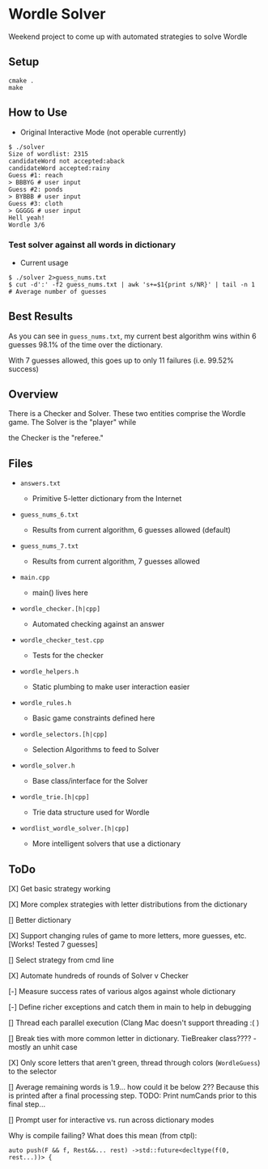 # Wordle Solver

Weekend project to come up with automated strategies to solve Wordle

## Setup
```
cmake .
make
```

## How to Use

- Original Interactive Mode (not operable currently)
```
$ ./solver
Size of wordlist: 2315
candidateWord not accepted:aback
candidateWord accepted:rainy
Guess #1: reach
> BBBYG # user input
Guess #2: ponds
> BYBBB # user input
Guess #3: cloth
> GGGGG # user input
Hell yeah!
Wordle 3/6
```

### Test solver against all words in dictionary

- Current usage
```
$ ./solver 2>guess_nums.txt
$ cut -d':' -f2 guess_nums.txt | awk 's+=$1{print s/NR}' | tail -n 1   # Average number of guesses
```

## Best Results

As you can see in `guess_nums.txt`, my current best algorithm wins within 6 guesses 98.1% of the time over the dictionary.

With 7 guesses allowed, this goes up to only 11 failures (i.e. 99.52% success)

## Overview

There is a Checker and Solver. These two entities comprise the Wordle game. The Solver is the "player" while

the Checker is the "referee."


## Files

- `answers.txt`

  - Primitive 5-letter dictionary from the Internet

- `guess_nums_6.txt`

  - Results from current algorithm, 6 guesses allowed (default)

- `guess_nums_7.txt`

  - Results from current algorithm, 7 guesses allowed

- `main.cpp`

  - main() lives here

- `wordle_checker.[h|cpp]`

  - Automated checking against an answer

- `wordle_checker_test.cpp`

  - Tests for the checker

- `wordle_helpers.h`

  - Static plumbing to make user interaction easier

- `wordle_rules.h`

  - Basic game constraints defined here

- `wordle_selectors.[h|cpp]`

  - Selection Algorithms to feed to Solver

- `wordle_solver.h`

  - Base class/interface for the Solver

- `wordle_trie.[h|cpp]`

  - Trie data structure used for Wordle

- `wordlist_wordle_solver.[h|cpp]`

  - More intelligent solvers that use a dictionary


## ToDo

[X] Get basic strategy working

[X] More complex strategies with letter distributions from the dictionary

[] Better dictionary

[X] Support changing rules of game to more letters, more guesses, etc. [Works! Tested 7 guesses]

[] Select strategy from cmd line

[X] Automate hundreds of rounds of Solver v Checker

[-] Measure success rates of various algos against whole dictionary

[-] Define richer exceptions and catch them in main to help in debugging

[] Thread each parallel execution (Clang Mac doesn't support threading :( )

[] Break ties with more common letter in dictionary. TieBreaker class???? - mostly an unhit case

[X] Only score letters that aren't green, thread through colors (`WordleGuess`) to the selector

[] Average remaining words is 1.9... how could it be below 2?? Because this is printed after a final processing step. TODO: Print numCands prior to this final step...

[] Prompt user for interactive vs. run across dictionary modes

Why is compile failing?
What does this mean (from ctpl):
```
auto push(F && f, Rest&&... rest) ->std::future<decltype(f(0, rest...))> {
```
